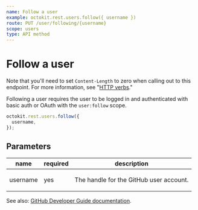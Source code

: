 ```yaml
---
name: Follow a user
example: octokit.rest.users.follow({ username })
route: PUT /user/following/{username}
scope: users
type: API method
---
```


# Follow a user

Note that you'll need to set `Content-Length` to zero when calling out to this endpoint. For more information, see "[HTTP verbs](https://docs.github.com/enterprise-cloud@latest//rest/overview/resources-in-the-rest-api#http-verbs)."

Following a user requires the user to be logged in and authenticated with basic auth or OAuth with the `user:follow` scope.

```js
octokit.rest.users.follow({
  username,
});
```

## Parameters

<table>
  <thead>
    <tr>
      <th>name</th>
      <th>required</th>
      <th>description</th>
    </tr>
  </thead>
  <tbody>
    <tr><td>username</td><td>yes</td><td>

The handle for the GitHub user account.

</td></tr>
  </tbody>
</table>

See also: [GitHub Developer Guide documentation](https://docs.github.com/enterprise-cloud@latest//rest/reference/users#follow-a-user).
